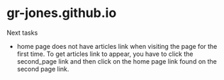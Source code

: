 # gr-jones.github.io
Next tasks
  - home page does not have articles link when visiting the page for the first time. To get articles link to appear, you have to click the second_page link and then click on the home page link found on the second page link. 
